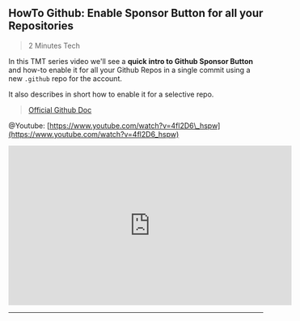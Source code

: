 
## HowTo Github: Enable Sponsor Button for all your Repositories

> 2 Minutes Tech

In this TMT series video we'll see a **quick intro to Github Sponsor Button** and how-to enable it for all your Github Repos in a single commit using a new `.github` repo for the account.

It also describes in short how to enable it for a selective repo.

> [Official Github Doc](https://docs.github.com/en/repositories/managing-your-repositorys-settings-and-features/customizing-your-repository/displaying-a-sponsor-button-in-your-repository)

@Youtube: [https://www.youtube.com/watch?v=4fl2D6\_hspw](https://www.youtube.com/watch?v=4fl2D6_hspw)

<iframe width="560" height="315" src="https://www.youtube.com/embed/4fl2D6_hspw" title="YouTube video player" frameborder="0" allow="accelerometer; autoplay; clipboard-write; encrypted-media; gyroscope; picture-in-picture" allowfullscreen></iframe>

---
